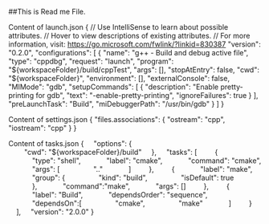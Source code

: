 ##This is Read me File.

Content of launch.json
{
    // Use IntelliSense to learn about possible attributes.
    // Hover to view descriptions of existing attributes.
    // For more information, visit: https://go.microsoft.com/fwlink/?linkid=830387
    "version": "0.2.0",
    "configurations": [
        {
            "name": "g++ - Build and debug active file",
            "type": "cppdbg",
            "request": "launch",
            "program": "${workspaceFolder}/build/cppTest",
            "args": [],
            "stopAtEntry": false,
            "cwd": "${workspaceFolder}",
            "environment": [],
            "externalConsole": false,
            "MIMode": "gdb",
            "setupCommands": [
                {
                    "description": "Enable pretty-printing for gdb",
                    "text": "-enable-pretty-printing",
                    "ignoreFailures": true
                }
            ],
            "preLaunchTask": "Build",
            "miDebuggerPath": "/usr/bin/gdb"
        }
    ]
}

Content of settings.json
{
    "files.associations": {
        "ostream": "cpp",
        "iostream": "cpp"
    }
}

Content of tasks.json
{
    "options": {
        "cwd": "${workspaceFolder}/build"
    },
    "tasks": [
        {
            "type": "shell",
            "label": "cmake",
            "command": "cmake",
            "args": [
                ".."
            ]
        },
        {
            "label": "make",
            "group": {
                "kind": "build",
                "isDefault": true
            },
            "command":"make",
            "args": []
        },
        {
            "label": "Build",
            "dependsOrder": "sequence",
            "dependsOn":[
                "cmake",
                "make"
            ]
        }
    ],
    "version": "2.0.0"
}